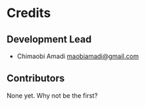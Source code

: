 # Credits


## Development Lead

* Chimaobi Amadi <maobiamadi@gmail.com>

## Contributors

None yet. Why not be the first?
